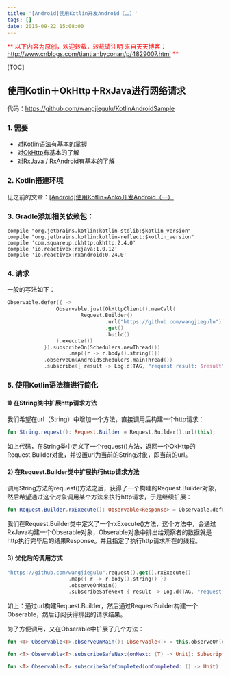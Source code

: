 ```yaml
---
title: '[Android]使用Kotlin开发Android（二）'
tags: []
date: 2015-09-22 15:08:00
---
```


<font color="#ff0000">**
以下内容为原创，欢迎转载，转载请注明
来自天天博客：<http://www.cnblogs.com/tiantianbyconan/p/4829007.html>
**</font>

[TOC]
## 使用Kotlin＋OkHttp＋RxJava进行网络请求
代码：<https://github.com/wangjiegulu/KotlinAndroidSample>

### 1\. 需要
- 对[Kotlin]语法有基本的掌握
- 对[OkHttp]有基本的了解
- 对[RxJava] / [RxAndroid]有基本的了解

### 2\. Kotlin搭建环境
见之前的文章：[[Android]使用Kotlin+Anko开发Android（一）](http://www.cnblogs.com/tiantianbyconan/p/4800656.html)

### 3\. Gradle添加相关依赖包：
```
compile "org.jetbrains.kotlin:kotlin-stdlib:$kotlin_version"
compile "org.jetbrains.kotlin:kotlin-reflect:$kotlin_version"
compile 'com.squareup.okhttp:okhttp:2.4.0'
compile 'io.reactivex:rxjava:1.0.12'
compile 'io.reactivex:rxandroid:0.24.0'
```

### 4\. 请求
一般的写法如下：
```kotlin
Observable.defer({ ->
                Observable.just(OkHttpClient().newCall(
                        Request.Builder()
                                .url("https://github.com/wangjiegulu")
                                .get()
                                .build()
                ).execute())
            }).subscribeOn(Schedulers.newThread())
                    .map({r -> r.body().string()})
            .observeOn(AndroidSchedulers.mainThread())
            .subscribe({ result -> Log.d(TAG, "request result: $result"); resultTv.setText("Http request succeed, see log") }, {throwable -> Log.e(TAG, "", throwable)});
```

### 5\. 使用Kotlin语法糖进行简化
#### 1) 在String类中扩展http请求方法
我们希望在url（String）中增加一个方法，直接调用后构建一个http请求：
```kotlin
fun String.request(): Request.Builder = Request.Builder().url(this);
```
如上代码，在String类中定义了一个request()方法，返回一个OkHttp的Request.Builder对象，并设置url为当前的String对象，即当前的url。

#### 2) 在Request.Builder类中扩展执行http请求方法
调用String方法的request()方法之后，获得了一个构建的Request.Builder对象，然后希望通过这个对象调用某个方法来执行http请求，于是继续扩展：
```kotlin
fun Request.Builder.rxExecute(): Observable<Response> = Observable.defer({ Observable.just(OkHttpClient().newCall(this.build()).execute()) }).subscribeOn(Schedulers.newThread());
```
我们在Request.Builder类中定义了一个rxExecute()方法，这个方法中，会通过RxJava构建一个Obserable对象，Obserable对象中排出给观察者的数据就是http执行完毕后的结果Response。并且指定了执行http请求所在的线程。

#### 3) 优化后的调用方式
```kotlin
"https://github.com/wangjiegulu".request().get().rxExecute()
                    .map({ r -> r.body().string() })
                    .observeOnMain()
                    .subscribeSafeNext { result -> Log.d(TAG, "request result: $result"); resultTv.setText("Http request succeed, see log") }
```
如上：通过url构建Request.Builder，然后通过RequestBuilder构建一个Obserable，然后订阅获得排出的请求结果。

为了方便调用，又在Obserable中扩展了几个方法：
```kotlin
fun <T> Observable<T>.observeOnMain(): Observable<T> = this.observeOn(AndroidSchedulers.mainThread())

fun <T> Observable<T>.subscribeSafeNext(onNext: (T) -> Unit): Subscription = this.subscribe(onNext, { t -> Log.e(TAG, "", t) }, {});

fun <T> Observable<T>.subscribeSafeCompleted(onCompleted: () -> Unit): Subscription = this.subscribe({}, { t -> Log.e(TAG, "", t) }, onCompleted);
```

[Kotlin]: http://kotlinlang.org/
[OkHttp]: https://github.com/square/okhttp
[RxJava]: https://github.com/ReactiveX/RxJava
[RxAndroid]: https://github.com/ReactiveX/RxAndroid